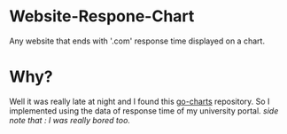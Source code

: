 # Website-Respone-Chart
Any website that ends with '.com' response time displayed on a chart.

# Why?
Well it was really late at night and I found this [go-charts](https://github.com/go-echarts/go-echarts) repository. So I implemented using the data of response time of my university portal. *side note that : I was really bored too.*


